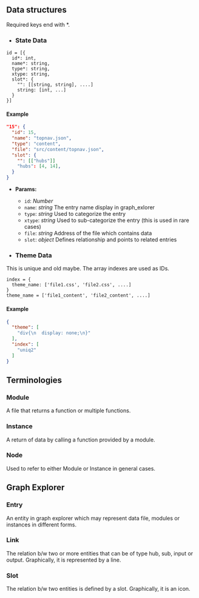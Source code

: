 ## Data structures
Required keys end with *.

- ### State Data
```
id = [{
  id*: int,
  name*: string,
  type*: string,
  xtype: string,
  slot*: {
    "": [[string, string], ....]
    string: [int, ...]
  }
}]
```
#### Example
```JSON
"15": {
  "id": 15,
  "name": "topnav.json",
  "type": "content",
  "file": "src/content/topnav.json",
  "slot": {
    "": [["hubs"]]
    "hubs": [4, 14],
  }
}
```
- **Params:**
  - `id`: *Number*  
  - `name`: *string*
  The entry name display in graph_exlorer
  - `type`: *string*
  Used to categorize the entry
  - `xtype`: *string*
  Used to sub-categorize the entry (this is used in rare cases)
  - `file`: *string*
  Address of the file which contains data
  - `slot`: *object*
  Defines relationship and points to related entries


- ### Theme Data
This is unique and old maybe. The array indexes are used as IDs.
```
index = {
  theme_name: ['file1.css', 'file2.css', ....]
}
theme_name = ['file1_content', 'file2_content', ....]
```
#### Example
```JSON
{
  "theme": [
    "div{\n  display: none;\n}"
  ],
  "index": [
    "uniq2"
  ]
}
```

## Terminologies
### Module
A file that returns a function or multiple functions.
### Instance
A return of data by calling a function provided by a module.
### Node
Used to refer to either Module or Instance in general cases.

## Graph Explorer
### Entry
An entity in graph explorer which may represent data file, modules or instances in different forms.
### Link
The relation b/w two or more entities that can be of type hub, sub, input or output. Graphically, it is represented by a line.
### Slot
The relation b/w two entities is defined by a slot. Graphically, it is an icon.

